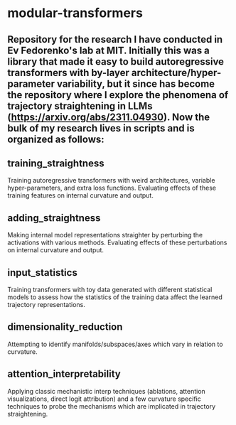 # modular-transformers

## Repository for the research I have conducted in Ev Fedorenko's lab at MIT. Initially this was a library that made it easy to build autoregressive transformers with by-layer architecture/hyper-parameter variability, but it since has become the repository where I explore the phenomena of trajectory straightening in LLMs (https://arxiv.org/abs/2311.04930).  Now the bulk of my research lives in scripts and is organized as follows:

## training_straightness
Training autoregressive transformers with weird architectures, variable hyper-parameters, and extra loss functions. Evaluating effects of these training features on internal curvature and output.  

## adding_straightness
Making internal model representations straighter by perturbing the activations with various methods. Evaluating effects of these perturbations on internal curvature and output.

## input_statistics
Training transformers with toy data generated with different statistical models to assess how the statistics of the training data affect the learned trajectory representations.

## dimensionality_reduction
Attempting to identify manifolds/subspaces/axes which vary in relation to curvature.

## attention_interpretability
Applying classic mechanistic interp techniques (ablations, attention visualizations, direct logit attribution) and a few curvature specific techniques to probe the mechanisms which are implicated in trajectory straightening.
